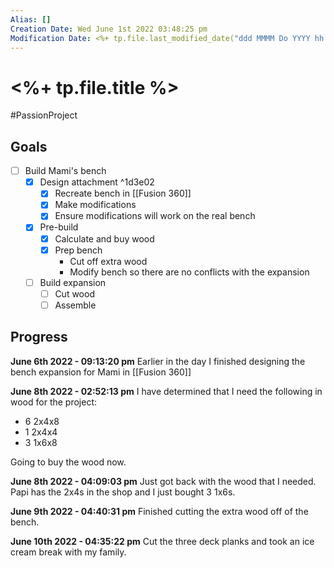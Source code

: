 ```yaml
---
Alias: []
Creation Date: Wed June 1st 2022 03:48:25 pm 
Modification Date: <%+ tp.file.last_modified_date("ddd MMMM Do YYYY hh:mm:ss a") %>
---
```

# <%+ tp.file.title %>
#PassionProject 

## Goals
- [ ] Build Mami's bench
	- [x] Design attachment ^1d3e02
		- [x] Recreate bench in [[Fusion 360]]
		- [x] Make modifications
		- [x] Ensure modifications will work on the real bench
	- [x] Pre-build
		- [x] Calculate and buy wood
		- [x] Prep bench
			- Cut off extra wood
			- Modify bench so there are no conflicts with the expansion
	- [ ] Build expansion
		- [ ] Cut wood
		- [ ] Assemble

## Progress
**June 6th 2022 - 09:13:20 pm** 
Earlier in the day I finished designing the bench expansion for Mami in [[Fusion 360]]

**June 8th 2022 - 02:52:13 pm** 
I have determined that I need the following in wood for the project:
- 6 2x4x8
- 1 2x4x4
- 3 1x6x8

Going to buy the wood now.

**June 8th 2022 - 04:09:03 pm** 
Just got back with the wood that I needed. Papi has the 2x4s in the shop and I just bought 3 1x6s.

**June 9th 2022 - 04:40:31 pm** 
Finished cutting the extra wood off of the bench.

**June 10th 2022 - 04:35:22 pm** 
Cut the three deck planks and took an ice cream break with my family.
